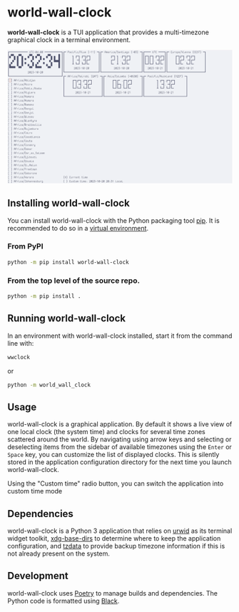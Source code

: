 # world-wall-clock

**world-wall-clock** is a TUI application that provides a multi-timezone
graphical clock in a terminal environment.

![Screeenshot of world-wall-clock](./screenshot.png)

## Installing world-wall-clock

You can install world-wall-clock with the Python packaging tool
[pip](https://pip.pypa.io/en/stable/). It is recommended to do so in a
[virtual environment](https://docs.python.org/3/library/venv.html).

### From PyPI

```sh
python -m pip install world-wall-clock
```

### From the top level of the source repo.

```sh
python -m pip install .
```

## Running world-wall-clock

In an environment with world-wall-clock installed, start it from the command
line with:

```sh
wwclock
```

or

```sh
python -m world_wall_clock
```

## Usage

world-wall-clock is a graphical application. By default it shows a live view of
one local clock (the system time) and clocks for several time zones scattered
around the world. By navigating using arrow keys and selecting or deselecting
items from the sidebar of available timezones using the `Enter` or `Space` key,
you can customize the list of displayed clocks. This is silently stored in the
application configuration directory for the next time you launch
world-wall-clock.

Using the "Custom time" radio button, you can switch the application into custom
time mode

## Dependencies

world-wall-clock is a Python 3 application that relies on
[urwid](https://urwid.org/) as its terminal widget toolkit,
[xdg-base-dirs](https://github.com/srstevenson/xdg-base-dirs) to determine where
to keep the application configuration, and
[tzdata](https://github.com/python/tzdata) to provide backup timezone
information if this is not already present on the system.

## Development

world-wall-clock uses [Poetry](https://python-poetry.org/) to manage builds and
dependencies. The Python code is formatted using
[Black](https://github.com/psf/black).
